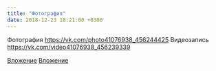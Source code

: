 ```yaml
---
title: "Фотография"
date: 2018-12-23 18:21:00 +0300
---
```


Фотография
https://vk.com/photo41076938_456244425
Видеозапись
https://vk.com/video41076938_456239339

[Вложение](https://vk.com/photo41076938_456244425)
[Вложение](https://vk.com/video41076938_456239339)

